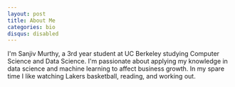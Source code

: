 ```yaml
---
layout: post
title: About Me
categories: bio
disqus: disabled
---
```


I'm Sanjiv Murthy, a 3rd year student at UC Berkeley studying Computer Science and Data Science. I'm passionate about applying my knowledge in data science and machine learning to affect business growth. In my spare time I like watching Lakers basketball, reading, and working out.